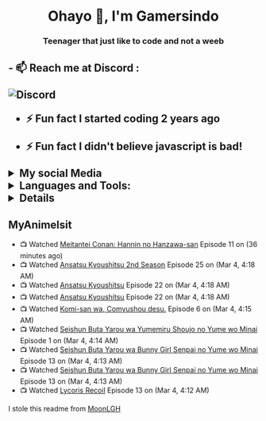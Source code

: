 <h1 align="center">Ohayo 👋, I'm Gamersindo</h1>
<h3 align="center">Teenager that just like to code and not a weeb</h3>


<h2> - 📫 Reach me at Discord : 
    
![Discord](https://lanyard.cnrad.dev/api/694370838719234151?idleMessage=Hello%20there!)
- ⚡ Fun fact **I started coding 2 years ago**

- ⚡ Fun fact **I didn't believe javascript is bad!**
<details>
    <summary>My social Media</summary>
    <p align="left">
      <p>Nothing yet!</p>
    </p>
</details>

<details>
    <summary align="left">Languages and Tools:</summary> <a
        href="https://nodejs.org" target="_blank"> <img
            src="https://raw.githubusercontent.com/devicons/devicon/master/icons/nodejs/nodejs-original-wordmark.svg"
            alt="nodejs" width="40" height="40" /> </a> <a href="https://www.python.org" target="_blank"> <img
            src="https://raw.githubusercontent.com/devicons/devicon/master/icons/python/python-original.svg"
            alt="python" width="40" height="40" /> </a> <a href="https://reactjs.org/" target="_blank"> <img
            src="https://raw.githubusercontent.com/devicons/devicon/master/icons/react/react-original-wordmark.svg"
            alt="react" width="40" height="40" /> </a> <a href="https://www.typescriptlang.org/" target="_blank">
  </details>
    
<details>
    <summary align="left">My accomplishments:</summary>
  <hr>
    <h2>Stats at github</h2>
    <img src="https://github-readme-stats.vercel.app/api?username=gamersindo1223&show_icons=true&theme=tokyonight" alt="Gamersindo"></a>
    <h2>Made my first api!</h2>
    <img src="https://github-readme-stats.vercel.app/api/pin/?username=gamersindo1223&repo=Api-genshincodelist" alt="Gamersindo"></a>
  </details>
 <h2>MyAnimelsit</h2>
<!-- MAL_ACTIVITY:start -->

- 📺 Watched [Meitantei Conan: Hannin no Hanzawa-san](https://MyAnimeList.net/anime.php?id=50010) Episode 11 on (36 minutes ago)
- 📺 Watched [Ansatsu Kyoushitsu 2nd Season](https://MyAnimeList.net/anime.php?id=30654) Episode 25 on (Mar 4, 4:18 AM)
- 📺 Watched [Ansatsu Kyoushitsu](https://MyAnimeList.net/anime.php?id=24833) Episode 22 on (Mar 4, 4:18 AM)
- 📺 Watched [Ansatsu Kyoushitsu](https://MyAnimeList.net/anime.php?id=24833) Episode 22 on (Mar 4, 4:18 AM)
- 📺 Watched [Komi-san wa, Comyushou desu.](https://MyAnimeList.net/anime.php?id=48926) Episode 6 on (Mar 4, 4:15 AM)
- 📺 Watched [Seishun Buta Yarou wa Yumemiru Shoujo no Yume wo Minai](https://MyAnimeList.net/anime.php?id=38329) Episode 1 on (Mar 4, 4:14 AM)
- 📺 Watched [Seishun Buta Yarou wa Bunny Girl Senpai no Yume wo Minai](https://MyAnimeList.net/anime.php?id=37450) Episode 13 on (Mar 4, 4:13 AM)
- 📺 Watched [Seishun Buta Yarou wa Bunny Girl Senpai no Yume wo Minai](https://MyAnimeList.net/anime.php?id=37450) Episode 13 on (Mar 4, 4:13 AM)
- 📺 Watched [Lycoris Recoil](https://MyAnimeList.net/anime.php?id=50709) Episode 13 on (Mar 4, 4:12 AM)

<!-- MAL_ACTIVITY:end -->
<footer>
  <p>I stole this readme from  <a href="https://github.com/MoonLGH/MoonLGH/blob/main/README.md">MoonLGH</a></p>
</footer>
